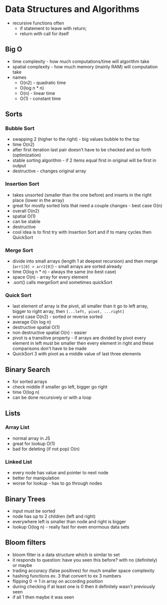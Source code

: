 # Data Structures and Algorithms

- recursive functions often
  - if statement to leave with return;
  - return with call for itself

## Big O

- time complexity - how much computations/time will algorithm take
- spatial complexity - how much memory (mainly RAM) will computation take
- names
  - O(n2) - quadratic time
  - O(log n \* n)
  - O(n) - linear time
  - O(1) - constant time

## Sorts

### Bubble Sort

- swapping 2 (higher to the right) - big values bubble to the top
- time O(n2)
- after first iteration last pair doesn’t have to be checked and so forth (optimization)
- stable sorting algorithm - if 2 items equal first in original will be first in output
- destructive - changes original array

### Insertion Sort

- takes unsorted (smaller than the one before) and inserts in the right place (lower in the array)
- great for mostly sorted lists that need a couple changes - best case O(n)
- overall O(n2)
- spatial O(1)
- can be stable
- destructive
- cool idea is to first try with Insertion Sort and if to many cycles then QuickSort

### Merge Sort

- divide into small arrays (length 1 at deepest recursion) and then merge (`arr1[0] > arr2[0]`) - small arrays are sorted already
- time O(log n \* n) - always the same (no best case)
- space O(n) - array for every element
- .sort() calls mergeSort and sometimes quickSort

### Quick Sort

- last element of array is the pivot, all smaller than it go to left array, bigger to right array, then `[...left, pivot, ...right]`
- worst case O(n2) - sorted or reverse sorted
- average O(n log n)
- destructive spatial O(1)
- non destructive spatial O(n) - easier
- pivot is a transitive property - if arrays are divided by pivot every element in left must be smaller then every element in right and these comparisons don't have to be made
- QuickSort 3 with pivot as a middle value of last three elements

## Binary Search

- for sorted arrays
- check middle if smaller go left, bigger go right
- time O(log n)
- can be done recursively or with a loop

## Lists

### Array List

- normal array in JS
- great for lookup O(1)
- bad for deleting (if not pop) O(n)

### Linked List

- every node has value and pointer to next node
- better for manipulation
- worse for lookup - has to go through nodes

## Binary Trees

- input must be sorted
- node has up to 2 children (left and right)
- everywhere left is smaller than node and right is bigger
- lookup O(log n) - really fast for even enormous data sets

## Bloom filters

- bloom filter is a data structure which is similar to set
- it responds to question: have you seen this before? with no (definitely) or maybe
- trading accuracy (false positives) for much smaller space complexity
- hashing functions ex. 3 that convert to ex 3 numbers
- flipping 0 -> 1 in array on according position
- during checking if at least one is 0 then it definitely wasn't previously seen
- if all 1 then maybe it was seen
